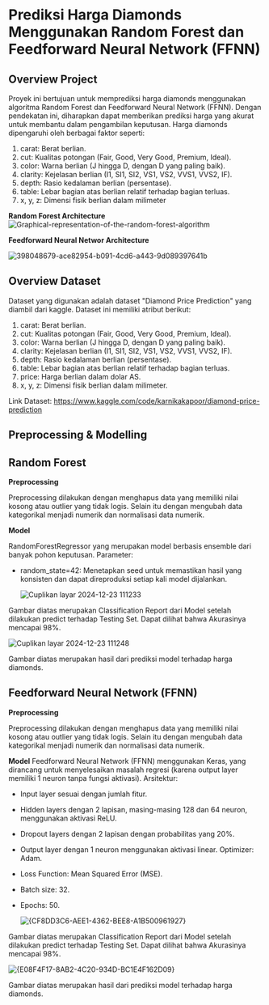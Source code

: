 # Prediksi Harga Diamonds Menggunakan Random Forest dan Feedforward Neural Network (FFNN)
## Overview Project
Proyek ini bertujuan untuk memprediksi harga diamonds menggunakan algoritma Random Forest dan Feedforward Neural Network (FFNN). Dengan pendekatan ini, diharapkan dapat memberikan prediksi harga yang akurat untuk membantu dalam pengambilan keputusan. Harga diamonds dipengaruhi oleh berbagai faktor seperti:
1. carat: Berat berlian.
2. cut: Kualitas potongan (Fair, Good, Very Good, Premium, Ideal).
3. color: Warna berlian (J hingga D, dengan D yang paling baik).
4. clarity: Kejelasan berlian (I1, SI1, SI2, VS1, VS2, VVS1, VVS2, IF).
5. depth: Rasio kedalaman berlian (persentase).
6. table: Lebar bagian atas berlian relatif terhadap bagian terluas.
7. x, y, z: Dimensi fisik berlian dalam milimeter

**Random Forest Architecture**
![Graphical-representation-of-the-random-forest-algorithm](https://github.com/user-attachments/assets/616b8f68-a49b-4092-924a-609dfeebc806)

**Feedforward Neural Networ Architecture**

![398048679-ace82954-b091-4cd6-a443-9d089397641b](https://github.com/user-attachments/assets/7bc8e33c-39eb-49c4-99cf-5cd55fded4f4)

## Overview Dataset
Dataset yang digunakan adalah dataset "Diamond Price Prediction" yang diambil dari kaggle. Dataset ini memiliki atribut berikut:
1. carat: Berat berlian.
2. cut: Kualitas potongan (Fair, Good, Very Good, Premium, Ideal).
3. color: Warna berlian (J hingga D, dengan D yang paling baik).
4. clarity: Kejelasan berlian (I1, SI1, SI2, VS1, VS2, VVS1, VVS2, IF).
5. depth: Rasio kedalaman berlian (persentase).
6. table: Lebar bagian atas berlian relatif terhadap bagian terluas.
7. price: Harga berlian dalam dolar AS.
8. x, y, z: Dimensi fisik berlian dalam milimeter.

Link Dataset: https://www.kaggle.com/code/karnikakapoor/diamond-price-prediction

## Preprocessing & Modelling
## Random Forest
**Preprocessing**

Preprocessing dilakukan dengan menghapus data yang memiliki nilai kosong atau outlier yang tidak logis. Selain itu dengan mengubah data kategorikal menjadi numerik dan normalisasi data numerik.

**Model**

RandomForestRegressor yang merupakan model berbasis ensemble dari banyak pohon keputusan.
Parameter:
- random_state=42: Menetapkan seed untuk memastikan hasil yang konsisten dan dapat direproduksi setiap kali model dijalankan.

  ![Cuplikan layar 2024-12-23 111233](https://github.com/user-attachments/assets/9e8795b6-56d3-4498-b8aa-44bb753a1ebd)

Gambar diatas merupakan Classification Report dari Model setelah dilakukan predict terhadap Testing Set. Dapat dilihat bahwa Akurasinya mencapai 98%.

![Cuplikan layar 2024-12-23 111248](https://github.com/user-attachments/assets/110bccc3-640a-4ee7-95a5-dfcc51d0971a)

Gambar diatas merupakan hasil dari prediksi model terhadap harga diamonds.

## Feedforward Neural Network (FFNN)
**Preprocessing**

Preprocessing dilakukan dengan menghapus data yang memiliki nilai kosong atau outlier yang tidak logis. Selain itu dengan mengubah data kategorikal menjadi numerik dan normalisasi data numerik.

**Model**
Feedforward Neural Network (FFNN) menggunakan Keras, yang dirancang untuk menyelesaikan masalah regresi (karena output layer memiliki 1 neuron tanpa fungsi aktivasi). 
Arsitektur:
- Input layer sesuai dengan jumlah fitur.
- Hidden layers dengan 2 lapisan, masing-masing 128 dan 64 neuron, menggunakan aktivasi ReLU.
- Dropout layers dengan 2 lapisan dengan probabilitas yang 20%.
- Output layer dengan 1 neuron menggunakan aktivasi linear.
Optimizer: Adam.
- Loss Function: Mean Squared Error (MSE).
- Batch size: 32.
- Epochs: 50.

  ![{CF8DD3C6-AEE1-4362-BEE8-A1B500961927}](https://github.com/user-attachments/assets/4b771b3a-005f-4b98-877c-988cb3e1c160)

Gambar diatas merupakan Classification Report dari Model setelah dilakukan predict terhadap Testing Set. Dapat dilihat bahwa Akurasinya mencapai 98%.

  ![{E08F4F17-8AB2-4C20-934D-BC1E4F162D09}](https://github.com/user-attachments/assets/3d2641f6-4578-42a1-8c89-42173af9979a)

Gambar diatas merupakan hasil dari prediksi model terhadap harga diamonds.

